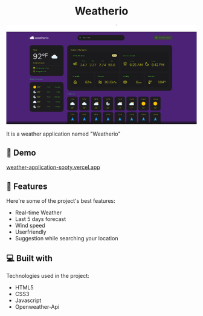 <h1 align="center" id="title">Weatherio</h1>

![Header Image- Weather Application](weather.png)

<p id="description">It is a weather application named "Weatherio"</p>

<h2>🚀 Demo</h2>

[weather-application-sooty.vercel.app](https://weather-application-steel-ten.vercel.app/#/current-location)

  
  
<h2>🧐 Features</h2>

Here're some of the project's best features:

*   Real-time Weather
*   Last 5 days forecast
*   Wind speed
*   Userfriendly
*   Suggestion while searching your location

  
  
<h2>💻 Built with</h2>

Technologies used in the project:

*   HTML5
*   CSS3
*   Javascript
*   Openweather-Api

